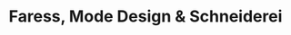 ---
title: "Faress, Mode Design & Schneiderei"
url: /dessau-rosslau/faress-mode-design-und-schneiderei/
shop: Schneiderei
---